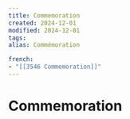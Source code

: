 ```yaml
---
title: Commemoration
created: 2024-12-01
modified: 2024-12-01
tags: 
alias: Commémoration

french:
- "[[3546 Commemoration]]"
---
```

# Commemoration
